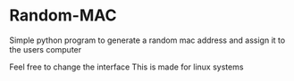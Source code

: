 # Random-MAC
Simple python program to generate a random mac address and assign it to the users computer

Feel free to change the interface
This is made for linux systems
